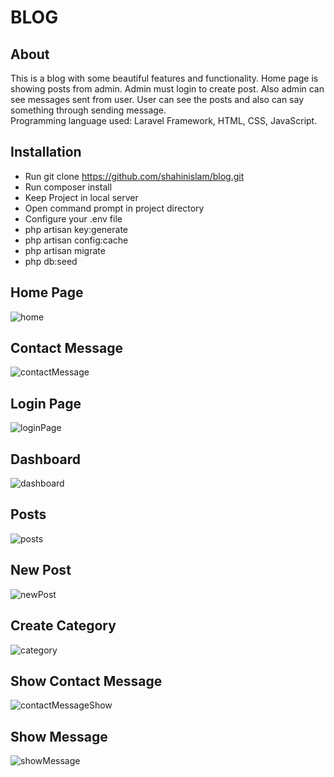 # BLOG
## About
This is a blog with some beautiful features and functionality. Home page is showing posts from admin. Admin must login to create post. Also admin can see messages sent from user. User can see the posts and also can say something through sending message.<br/>
Programming language used: Laravel Framework, HTML, CSS, JavaScript.

## Installation
- Run git clone https://github.com/shahinislam/blog.git <br/>
- Run composer install <br/>
- Keep Project in local server <br/>
- Open command prompt in project directory <br/>
- Configure your .env file <br/>
- php artisan key:generate <br/>
- php artisan config:cache <br/>
- php artisan migrate <br/>
- php db:seed <br/>


## Home Page
![home](https://user-images.githubusercontent.com/33843231/70906016-972bc000-202f-11ea-86c7-54dbf138cc7f.jpg)
## Contact Message
![contactMessage](https://user-images.githubusercontent.com/33843231/70906543-cdb60a80-2030-11ea-9ba7-4e3860a6bc8d.jpg)
## Login Page
![loginPage](https://user-images.githubusercontent.com/33843231/70906565-dd355380-2030-11ea-9def-6af63c0be71d.jpg)
## Dashboard
![dashboard](https://user-images.githubusercontent.com/33843231/70906577-e6262500-2030-11ea-8f61-69f0d98c622b.jpg)
## Posts
![posts](https://user-images.githubusercontent.com/33843231/70906594-f50cd780-2030-11ea-998f-3abd597121ac.jpg)
## New Post
![newPost](https://user-images.githubusercontent.com/33843231/70906595-f76f3180-2030-11ea-9804-d1ad4f6f6fd7.jpg)
## Create Category
![category](https://user-images.githubusercontent.com/33843231/70906615-00600300-2031-11ea-9b9f-198faad2ee47.jpg)
## Show Contact Message
![contactMessageShow](https://user-images.githubusercontent.com/33843231/70906625-0524b700-2031-11ea-9a2c-7645f271f9dc.jpg)
## Show Message
![showMessage](https://user-images.githubusercontent.com/33843231/70906632-0950d480-2031-11ea-8fda-acfeeb0d8260.jpg)



